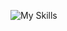 ![My Skills](https://skillicons.dev/icons?i=py,github,django,flask,javascript,html,css,mysql,tensorflow,mongodb,streamlit)


